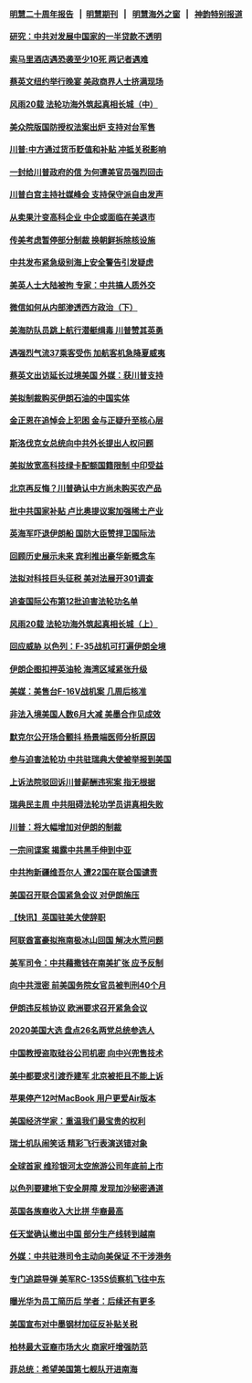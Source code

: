 #### [明慧二十周年报告](https://github.com/gfw-breaker/mh-reports/blob/master/README.md?t=07131337) &nbsp;&nbsp;|&nbsp;&nbsp;[明慧期刊](https://github.com/gfw-breaker/mh-qikan) &nbsp;&nbsp;|&nbsp;&nbsp; [明慧海外之窗](https://github.com/gfw-breaker/mh-news/blob/master/README.md?t=07131337) &nbsp;&nbsp;|&nbsp;&nbsp; [神韵特别报道](https://github.com/gfw-breaker/mh-news/blob/master/shenyun.md?t=07131337) 

#### [研究：中共对发展中国家的一半贷款不透明](../pages/nsc418/n11381968.md?t=07131337) 

#### [索马里酒店遇恐袭至少10死 两记者遇难](../pages/nsc418/n11382518.md?t=07131337) 

#### [蔡英文纽约举行晚宴 美政商界人士挤满现场](../pages/nsc418/n11382254.md?t=07131337) 

#### [风雨20载 法轮功海外筑起真相长城（中）](../pages/nsc418/n11374579.md?t=07131337) 

#### [美众院版国防授权法案出炉 支持对台军售](../pages/nsc418/n11381895.md?t=07131337) 

#### [川普:中方通过货币贬值和补贴 冲抵关税影响](../pages/nsc418/n11381846.md?t=07131337) 

#### [一封给川普政府的信 为何遭美官员强烈回击](../pages/nsc418/n11381739.md?t=07131337) 

#### [川普白宫主持社媒峰会 支持保守派自由发声](../pages/nsc418/n11381697.md?t=07131337) 

#### [从卖果汁变高科企业 中企或面临在美退市](../pages/nsc418/n11381093.md?t=07131337) 

#### [传美考虑暂停部分制裁 换朝鲜拆除核设施](../pages/nsc418/n11381367.md?t=07131337) 

#### [中共发布紧急级别海上安全警告引发疑虑](../pages/nsc418/n11381216.md?t=07131337) 

#### [美英人士大陆被拘 专家：中共搞人质外交](../pages/nsc418/n11380588.md?t=07131337) 

#### [微信如何从内部渗透西方政治（下）](../pages/nsc418/n11374252.md?t=07131337) 

#### [美海防队员跳上航行潜艇缉毒 川普赞其英勇](../pages/nsc418/n11380540.md?t=07131337) 

#### [遇强烈气流37乘客受伤 加航客机急降夏威夷](../pages/nsc418/n11380342.md?t=07131337) 

#### [蔡英文出访延长过境美国 外媒：获川普支持](../pages/nsc418/n11380074.md?t=07131337) 

#### [美拟制裁购买伊朗石油的中国实体](../pages/nsc418/n11378949.md?t=07131337) 

#### [金正恩在追悼会上犯困 金与正疑升至核心层](../pages/nsc418/n11379332.md?t=07131337) 

#### [斯洛伐克女总统向中共外长提出人权问题](../pages/nsc418/n11379177.md?t=07131337) 

#### [美拟放宽高科技绿卡配额国籍限制 中印受益](../pages/nsc418/n11378695.md?t=07131337) 

#### [北京再反悔？川普确认中方尚未购买农产品](../pages/nsc418/n11378832.md?t=07131337) 

#### [批中共国家补贴 卢比奥提议案加强稀土产业](../pages/nsc418/n11378554.md?t=07131337) 

#### [英海军吓退伊朗船 国防大臣赞捍卫国际法](../pages/nsc418/n11378652.md?t=07131337) 

#### [回顾历史展示未来 宾利推出豪华新概念车](../pages/nsc418/n11378412.md?t=07131337) 

#### [法拟对科技巨头征税 美对法展开301调查](../pages/nsc418/n11378215.md?t=07131337) 

#### [追查国际公布第12批迫害法轮功名单](../pages/nsc418/n11378273.md?t=07131337) 

#### [风雨20载 法轮功海外筑起真相长城（上）](../pages/nsc418/n11362257.md?t=07131337) 

#### [回应威胁 以色列：F-35战机可打遍伊朗全境](../pages/nsc418/n11378082.md?t=07131337) 

#### [伊朗企图扣押英油轮 海湾区域紧张升级](../pages/nsc418/n11377851.md?t=07131337) 

#### [美媒：美售台F-16V战机案 几周后核准](../pages/nsc418/n11377771.md?t=07131337) 

#### [非法入境美国人数6月大减 美墨合作见成效](../pages/nsc418/n11377308.md?t=07131337) 

#### [默克尔公开场合颤抖 杨景端医师分析原因](../pages/nsc418/n11377100.md?t=07131337) 

#### [参与迫害法轮功 中共驻瑞典大使被举报到美国](../pages/nsc418/n11376727.md?t=07131337) 

#### [上诉法院驳回诉川普薪酬违宪案 指无根据](../pages/nsc418/n11376979.md?t=07131337) 

#### [瑞典民主周 中共阻碍法轮功学员讲真相失败](../pages/nsc418/n11376814.md?t=07131337) 

#### [川普：将大幅增加对伊朗的制裁](../pages/nsc418/n11376633.md?t=07131337) 

#### [一宗间谍案 揭露中共黑手伸到中亚](../pages/nsc418/n11376477.md?t=07131337) 

#### [中共拘新疆维吾尔人 遭22国在联合国谴责](../pages/nsc418/n11376307.md?t=07131337) 

#### [美国召开联合国紧急会议 对伊朗施压](../pages/nsc418/n11376199.md?t=07131337) 

#### [【快讯】英国驻美大使辞职](../pages/nsc418/n11376087.md?t=07131337) 

#### [阿联酋富豪拟拖南极冰山回国 解决水荒问题](../pages/nsc418/n11375742.md?t=07131337) 

#### [美军司令：中共藉撒钱在南美扩张 应予反制](../pages/nsc418/n11375541.md?t=07131337) 

#### [向中共泄密 前美国务院女官员被判刑40个月](../pages/nsc418/n11374763.md?t=07131337) 

#### [伊朗违反核协议 欧洲要求召开紧急会议](../pages/nsc418/n11374980.md?t=07131337) 

#### [2020美国大选 盘点26名两党总统参选人](../pages/nsc418/n11374447.md?t=07131337) 

#### [中国教授盗取硅谷公司机密 向中兴兜售技术](../pages/nsc418/n11374684.md?t=07131337) 

#### [美中都要求引渡乔建军 北京被拒且不能上诉](../pages/nsc418/n11374492.md?t=07131337) 

#### [苹果停产12吋MacBook 用户更爱Air版本](../pages/nsc418/n11374258.md?t=07131337) 

#### [美国经济学家：重温我们最宝贵的权利](../pages/nsc418/n11374224.md?t=07131337) 

#### [瑞士机队闹笑话 精彩飞行表演送错对象](../pages/nsc418/n11374240.md?t=07131337) 

#### [全球首家 维珍银河太空旅游公司年底前上市](../pages/nsc418/n11374098.md?t=07131337) 

#### [以色列要建地下安全屏障 发现加沙秘密通道](../pages/nsc418/n11374020.md?t=07131337) 

#### [英国各族裔收入大比拼  华裔最高](../pages/nsc418/n11374091.md?t=07131337) 

#### [任天堂确认撤出中国 部分生产线转到越南](../pages/nsc418/n11374101.md?t=07131337) 

#### [外媒：中共驻港司令主动向美保证 不干涉港务](../pages/nsc418/n11373673.md?t=07131337) 

#### [专门追踪导弹 美军RC-135S侦察机飞往中东](../pages/nsc418/n11373733.md?t=07131337) 

#### [曝光华为员工简历后 学者：后续还有更多](../pages/nsc418/n11373245.md?t=07131337) 

#### [美国宣布对中墨钢材加征反补贴关税](../pages/nsc418/n11373591.md?t=07131337) 

#### [柏林最大亚裔市场大火 商家吁增强防范](../pages/nsc418/n11373505.md?t=07131337) 

#### [菲总统：希望美国第七舰队开进南海](../pages/nsc418/n11373325.md?t=07131337) 

